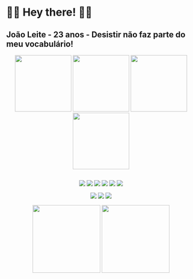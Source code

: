 
<h1> 🧛‍♂️ Hey there! 🐱‍👤</h1>
<h2> João Leite - 23 anos - Desistir não faz parte do meu vocabulário! </h2>
<div align="center">
<img height="150em" src="https://github-profile-summary-cards.vercel.app/api/cards/profile-details?username=JoaoLeite47&theme=tokyonight"/> 
<img height="150em" src="https://github-readme-stats.vercel.app/api?username=JoaoLeite47&show_icons=true&theme=tokyonight&include_all_commits=true&count_private=false&hide_border=true"/> <img height="150em" src="https://github-readme-stats.vercel.app/api/top-langs/?username=JoaoLeite47&layout=compact&langs_count=7&theme=tokyonight&hide_border=true"/> <img height="150em" src="https://github-readme-streak-stats.herokuapp.com/?user=JoaoLeite47&theme=tokyonight&hide_border=true"/>

 ##
<div align="middle" >
<img src="https://img.icons8.com/color/96/000000/javascript--v2.png"/>
<img src="https://img.icons8.com/color/96/000000/html-5--v1.png"/>
<img src="https://img.icons8.com/color/96/000000/css3.png"/>
<img src="https://img.icons8.com/color/96/000000/postgreesql.png"/>
<img src="https://img.icons8.com/nolan/96/react-native.png"/>
  <img src="https://img.icons8.com/fluency/96/000000/typescript.png"/>
<div> 
  
  <a href="https://www.instagram.com/jvl_souza/" target="_blank"><img src="https://img.icons8.com/fluency/48/000000/instagram-new.png" target="blank"></a>
   <a href="https://www.linkedin.com/in/joão-victor-leite-souza-1b0a87206/" target="_blank"><img src="https://img.icons8.com/color/48/000000/linkedin-circled--v2.png" target="blank"></a> 
 <a href="https://api.whatsapp.com/send?phone=5571986149734&text=Olá%20João!!%20Estou%20aqui%20pelo%20link%20em%20seu%20site!" target="_blank"><img src="https://img.icons8.com/color/48/000000/whatsapp--v5.png" target="blank"></a>
</div>
  
<img height="180em" align="middle" src="https://user-images.githubusercontent.com/100146681/165375804-50074ac5-89b9-41a7-acc8-622be93861f3.gif"/>
<img height="180em" align="middle" src="https://user-images.githubusercontent.com/100146681/171303308-e7d9018c-739e-4e8d-a422-6c1a1c69fabe.gif"/>

